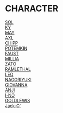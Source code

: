 # CHARACTER
[SOL](https://www.guiltygear.com/ggst/en/character/sol/)<br>
[KY](https://www.guiltygear.com/ggst/en/character/kyk/)<br>
[MAY](https://www.guiltygear.com/ggst/en/character/may/)<br>
[AXL](https://www.guiltygear.com/ggst/en/character/axl/)<br>
[CHIPP](https://www.guiltygear.com/ggst/en/character/chp/)<br>
[POTEMKIN](https://www.guiltygear.com/ggst/en/character/pot/)<br>
[FAUST](https://www.guiltygear.com/ggst/en/character/fau/)<br>
[MILLIA](https://www.guiltygear.com/ggst/en/character/mll/)<br>
[ZATO](https://www.guiltygear.com/ggst/en/character/zat/)<br>
[RAMLETHAL](https://www.guiltygear.com/ggst/en/character/ram/)<br>
[LEO](https://www.guiltygear.com/ggst/en/character/leo/)<br>
[NAGORIYUKI](https://www.guiltygear.com/ggst/en/character/nag/)<br>
[GIOVANNA](https://www.guiltygear.com/ggst/en/character/gio/)<br>
[ANJI](https://www.guiltygear.com/ggst/en/character/anji/)<br>
[I-NO](https://www.guiltygear.com/ggst/en/character/ino/)<br>
[GOLDLEWIS](https://www.guiltygear.com/ggst/en/character/gld/)<br>
[Jack-O'](https://www.guiltygear.com/ggst/en/character/jko/)<br>